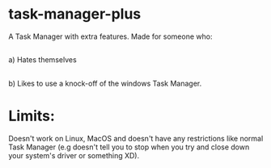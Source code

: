 # task-manager-plus
A Task Manager with extra features.
Made for someone who:
##
a) Hates themselves
##
b) Likes to use a knock-off of the windows Task Manager.
# Limits:
Doesn't work on Linux, MacOS and doesn't have any restrictions like normal Task Manager (e.g doesn't tell you to stop when you try and close down your system's driver or something XD).
